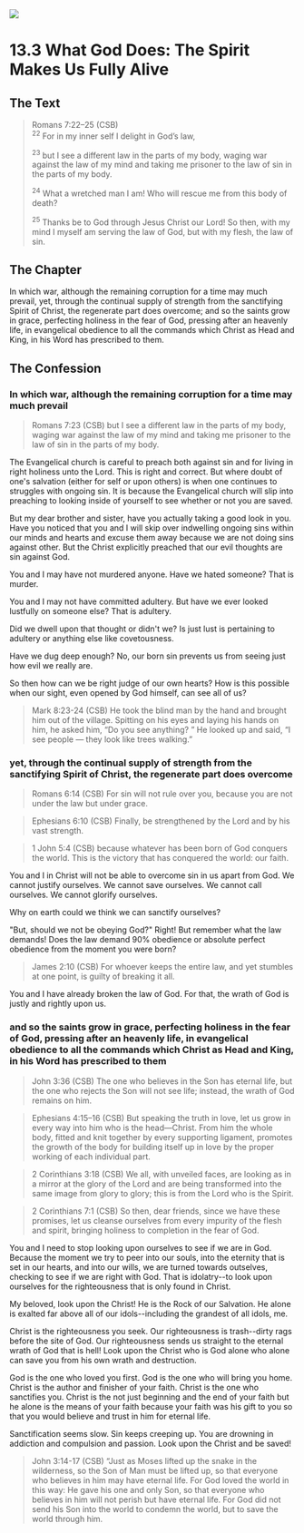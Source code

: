 <img class="intro-right" src="/images/art-1689.png">

# 13.3 What God Does: The Spirit Makes Us Fully Alive

## The Text

>Romans 7:22–25 (CSB)  
><sup>22</sup> For in my inner self I delight in God’s law, 
>
><sup>23</sup> but I see a different law in the parts of my body, waging war against the law of my mind and taking me prisoner to the law of sin in the parts of my body. 
>
><sup>24</sup> What a wretched man I am! Who will rescue me from this body of death? 
>
><sup>25</sup> Thanks be to God through Jesus Christ our Lord! So then, with my mind I myself am serving the law of God, but with my flesh, the law of sin.

## The Chapter

In which war, although the remaining corruption for a time may much prevail, yet, through the continual supply of strength from the sanctifying Spirit of Christ, the regenerate part does overcome; and so the saints grow in grace, perfecting holiness in the fear of God, pressing after an heavenly life, in evangelical obedience to all the commands which Christ as Head and King, in his Word has prescribed to them.

## The Confession

### In which war, although the remaining corruption for a time may much prevail

>Romans 7:23 (CSB) but I see a different law in the parts of my body, waging war against the law of my mind and taking me prisoner to the law of sin in the parts of my body.

The Evangelical church is careful to preach both against sin and for living in right holiness unto the Lord. This is right and correct. But where doubt of one's salvation (either for self or upon others) is when one continues to struggles with ongoing sin. It is because the Evangelical church will slip into preaching to looking inside of yourself to see whether or not you are saved.

But my dear brother and sister, have you actually taking a good look in you. Have you noticed that you and I will skip over indwelling ongoing sins within our minds and hearts and excuse them away because we are not doing sins against other. But the Christ explicitly preached that our evil thoughts are sin against God.

You and I may have not murdered anyone. Have we hated someone? That is murder.

You and I may not have committed adultery. But have we ever looked lustfully on someone else? That is adultery.

Did we dwell upon that thought or didn't we? Is just lust is pertaining to adultery or anything else like covetousness.

Have we dug deep enough? No, our born sin prevents us from seeing just how evil we really are.

So then how can we be right judge of our own hearts? How is this possible when our sight, even opened by God himself, can see all of us?

>Mark 8:23-24 (CSB) He took the blind man by the hand and brought him out of the village. Spitting on his eyes and laying his hands on him, he asked him, “Do you see anything? ” He looked up and said, “I see people — they look like trees walking.”

### yet, through the continual supply of strength from the sanctifying Spirit of Christ, the regenerate part does overcome

>Romans 6:14 (CSB) For sin will not rule over you, because you are not under the law but under grace.

>Ephesians 6:10 (CSB) Finally, be strengthened by the Lord and by his vast strength.

>1 John 5:4 (CSB) because whatever has been born of God conquers the world. This is the victory that has conquered the world: our faith.

You and I in Christ will not be able to overcome sin in us apart from God. We cannot justify ourselves. We cannot save ourselves. We cannot call ourselves. We cannot glorify ourselves. 

Why on earth could we think we can sanctify ourselves?

"But, should we not be obeying God?" Right! But remember what the law demands! Does the law demand 90% obedience or absolute perfect obedience from the moment you were born?

>James 2:10 (CSB) For whoever keeps the entire law, and yet stumbles at one point, is guilty of breaking it all.

You and I have already broken the law of God. For that, the wrath of God is justly and rightly upon us.

### and so the saints grow in grace, perfecting holiness in the fear of God, pressing after an heavenly life, in evangelical obedience to all the commands which Christ as Head and King, in his Word has prescribed to them

>John 3:36 (CSB) The one who believes in the Son has eternal life, but the one who rejects the Son will not see life; instead, the wrath of God remains on him.

>Ephesians 4:15–16 (CSB) But speaking the truth in love, let us grow in every way into him who is the head—Christ. From him the whole body, fitted and knit together by every supporting ligament, promotes the growth of the body for building itself up in love by the proper working of each individual part.

>2 Corinthians 3:18 (CSB) We all, with unveiled faces, are looking as in a mirror at the glory of the Lord and are being transformed into the same image from glory to glory; this is from the Lord who is the Spirit.

>2 Corinthians 7:1 (CSB) So then, dear friends, since we have these promises, let us cleanse ourselves from every impurity of the flesh and spirit, bringing holiness to completion in the fear of God.

You and I need to stop looking upon ourselves to see if we are in God. Because the moment we try to peer into our souls, into the eternity that is set in our hearts, and into our wills, we are turned towards outselves, checking to see if we are right with God. That is idolatry--to look upon ourselves for the righteousness that is only found in Christ.

My beloved, look upon the Christ! He is the Rock of our Salvation. He alone is exalted far above all of our idols--including the grandest of all idols, me.

Christ is the righteousness you seek. Our righteousness is trash--dirty rags before the site of God. Our righteousness sends us straight to the eternal wrath of God that is hell! Look upon the Christ who is God alone who alone can save you from his own wrath and destruction.

God is the one who loved you first. God is the one who will bring you home. Christ is the author and finisher of your faith. Christ is the one who sanctifies you. Christ is the not just beginning and the end of your faith but he alone is the means of your faith because your faith was his gift to you so that you would believe and trust in him for eternal life.

Sanctification seems slow. Sin keeps creeping up. You are drowning in addiction and compulsion and passion. Look upon the Christ and be saved!

>John 3:14-17 (CSB) “Just as Moses lifted up the snake in the wilderness, so the Son of Man must be lifted up, so that everyone who believes in him may have eternal life. For God loved the world in this way: He gave his one and only Son, so that everyone who believes in him will not perish but have eternal life. For God did not send his Son into the world to condemn the world, but to save the world through him.
 